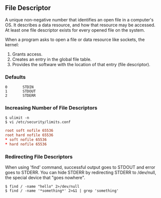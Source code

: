 ## File Descriptor

A unique non-negative number that identifies an open file in a computer's OS. It describes a data resource, and how that resource may be accessed. At least one file descriptor exists for every opened file on the system.

When a program asks to open a file or data resource like sockets, the kernel:

1. Grants access.
2. Creates an entry in the global file table.
3. Provides the software with the location of that entry (file descriptor).

### Defaults

```
0       STDIN
1       STDOUT
2       STDERR
```

### Increasing Number of File Descriptors

```console
$ ulimit -n
$ vi /etc/security/limits.conf
```

```conf
root soft nofile 65536
root hard nofile 65536
* soft nofile 65536
* hard nofile 65536
```

### Redirecting File Descriptors

When using 'find' command, successful output goes to STDOUT and error goes to STDERR. You can hide STDERR by redirecting STDERR to /dev/null, the special device that "goes nowhere".

```console
$ find / -name "hello" 2>/dev/null
$ find / -name '*something*' 2>&1 | grep 'something'
```
